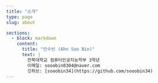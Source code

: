 ```yaml
---
title: "소개"
type: page
slug: about

sections:
  - block: markdown
    content:
      title: "안수빈 (Ahn Soo Bin)"
      text: |
        전북대학교 컴퓨터인공지능학부 3학년  
        이메일: sooobin0304@naver.com  
        깃허브: [sooobin34](https://github.com/sooobin34)
---
```

